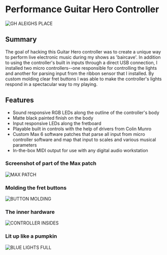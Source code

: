 # Performance Guitar Hero Controller

![GH ALEIGHS PLACE](https://i.imgur.com/39bqwf0.jpg)

## Summary
The goal of hacking this Guitar Hero controller was to create a unique way to perform live electronic music during my shows as 'baircave'. In addition to using the controller's built in inputs through a direct USB connection, I installed two micro controllers--one responsible for controlling the lights and another for parsing input from the ribbon sensor that I installed. By custom molding clear fret buttons I was able to make the controller's lights respond in a spectacular way to my playing.

## Features
* Sound responsive RGB LEDs along the outline of the controller's body
* Matte black painted finish on the body
* Input responsive LEDs along the fretboard
* Playable built in controls with the help of drivers from Colin Munro
* Custom Max 6 software patches that parse all input from micro controller software and map that input to scales and various musical parameters
* In-the-box MIDI output for use with any digital audio workstation

### Screenshot of part of the Max patch
![MAX PATCH](https://i.imgur.com/wlWWbS7.png)
### Molding the fret buttons
![BUTTON MOLDING](https://i.imgur.com/qgdPmLb.jpg)
### The inner hardware
![CONTROLLER INSIDES](https://i.imgur.com/aolYDAD.jpg)
### Lit up like a pumpkin
![BLUE LIGHTS FULL](https://i.imgur.com/ckLoiYI.jpg)
